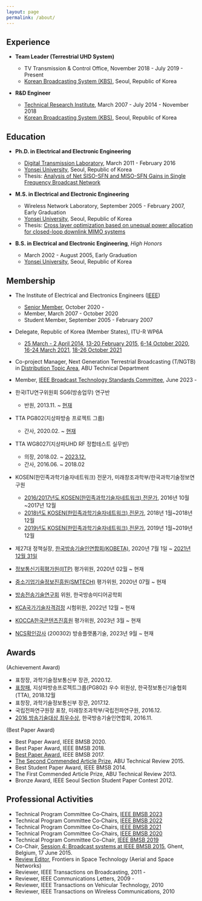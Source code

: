```yaml
---
layout: page
permalink: /about/
---
```


## Experience

- **Team Leader (Terrestrial UHD System)**
	- TV Transmission & Control Office, November 2018 - July 2019 - Present  
	- [Korean Broadcasting System (KBS)](http://www.kbs.co.kr/), Seoul, Republic of Korea  
	
- **R&D Engineer**
	- [Technical Research Institute](http://office.kbs.co.kr/tri/), March 2007 - July 2014 - November 2018  
	- [Korean Broadcasting System (KBS)](http://www.kbs.co.kr/), Seoul, Republic of Korea  

## Education

- **Ph.D. in Electrical and Electronic Engineering**
	- [Digital Transmission Laboratory](http://web.yonsei.ac.kr/dtlab/), March 2011 - February 2016
	- [Yonsei University](http://www.yonsei.ac.kr/), Seoul, Republic of Korea
	- Thesis: [Analysis of Net SISO-SFN and MISO-SFN Gains in Single Frequency Broadcast Network](http://library.yonsei.ac.kr/search/detail/CAT000001779729)

- **M.S. in Electrical and Electronic Engineering**
	- Wireless Network Laboratory, September 2005 - February 2007, Early Graduation
	- [Yonsei University](http://www.yonsei.ac.kr/), Seoul, Republic of Korea  
	- Thesis: [Cross layer optimization based on unequal power allocation for closed-loop downlink MIMO systems](http://library.yonsei.ac.kr/search/detail/CAT000000189586)

- **B.S. in Electrical and Electronic Engineering**, *High Honors*
	- March 2002 - August 2005, Early Graduation
	- [Yonsei University](http://www.yonsei.ac.kr/), Seoul, Republic of Korea  


## Membership

- The Institute of Electrical and Electronics Engineers ([IEEE](https://ieeexplore.ieee.org/author/37292893500))  
	- [Senior Member](https://ieee-collabratec.ieee.org/app/p/SunghoJeon11818), October 2020 -  
	- Member, March 2007 - October 2020
	- Student Member, September 2005 - February 2007 
	
- Delegate, Republic of Korea (Member States), ITU-R WP6A       
	- [25 March - 2 April 2014](http://www.itu.int/md/R12-WP6A-C-0413/en), [13-20 February 2015](http://www.itu.int/md/R12-WP6A-C-0561/en), [6-14 October 2020](https://www.itu.int/md/R19-WP6A-C-0105/en), [16-24 March 2021](https://www.itu.int/md/R19-WP6A-C-0171/en), [18-26 October 2021](https://www.itu.int/md/R19-WP6A-C-0240/en)

- Co-project Manager, Next Generation Terrestrial Broadcasting (T/NGTB) in [Distribution Topic Area](https://www.abu.org.my/2019/05/04/study-topics-projects/), ABU Technical Department 

- Member, [IEEE Broadcast Technology Standards Committee](https://sagroups.ieee.org/btsc/), June 2023 -
 
- 한국ITU연구위원회 SG6(방송업무) 연구반       
	- 반원, 2013.11. ~ [현재](https://www.koreaitu.or.kr/ITU_R/user_menu6/index.do?menu_gubun=mid&menu_no=2&menu_no2=6&menu_no3=&params=)	
	
- TTA PG802(지상파방송 프로젝트 그룹)   
	- 간사, 2020.02. ~ [현재](http://committee.tta.or.kr/standard/general.jsp?commit_code=PG802&firstDepthCode=TC8&secondDepthCode=PG802&thirdDepthCode=)
	
- TTA WG8027(지상파UHD RF 정합테스트 실무반)        
	- 의장, 2018.02. ~ [2023.12.](http://committee.tta.or.kr/standard/general.jsp?commit_code=WG8027&firstDepthCode=TC8&secondDepthCode=PG802&thirdDepthCode=WG8027)
	- 간사, 2016.06. ~ 2018.02
		
- KOSEN(한민족과학기술자네트워크) 전문가, 미래창조과학부/한국과학기술정보연구원 
	- [2016/2017년도 KOSEN(한민족과학기술자네트워크) 전문가](http://kosen21.org/notice/noticeView.do?noticeSeq=NOT_0000000000025932), 2016년 10월~2017년 12월 
	- [2018년도 KOSEN(한민족과학기술자네트워크) 전문가](http://kosen21.org/notice/noticeView.do?noticeSeq=NOT_0000000000074464), 2018년 1월~2018년 12월 
	- [2019년도 KOSEN(한민족과학기술자네트워크) 전문가](http://www.kosen21.org/notice/noticeView.do?noticeSeq=NOT_0000000000103130), 2019년 1월~2019년 12월 

- 제27대 정책실장, [한국방송기술인연합회(KOBETA)](http://www.kobeta.com/organization/), 2020년 7월 1일 ~ [2021년 12월 31일](http://journal.kobeta.com/%ed%95%9c%ea%b5%ad%eb%b0%a9%ec%86%a1%ea%b8%b0%ec%88%a0%ec%9d%b8%ec%97%b0%ed%95%a9%ed%9a%8c-2022%eb%85%84-%ec%a0%95%ea%b8%b0-%eb%8c%80%ec%9d%98%ec%9b%90%eb%8c%80%ed%9a%8c-%ea%b0%9c%ec%b5%9c/)

- [정보통신기획평가원(IITP)](http://ezone.iitp.kr/) 평가위원, 2020년 02월 ~ 현재
- [중소기업기술정보진흥원(SMTECH)](https://smtech.go.kr/front/main/main.do) 평가위원, 2020년 07월 ~ 현재

- [방송전송기술연구회](http://www.kibme.org/research/transmissionTech) 위원, 한국방송미디어공학회

- [KCA국가기술자격검정](https://www.cq.or.kr/qh_cusgm17_001.do) 시험위원, 2022년 12월 ~ 현재
	
- [KOCCA한국콘텐츠진흥원](https://pms.kocca.kr/epms/) 평가위원, 2023년 3월 ~ 현재

- [NCS확인강사](https://www.hrd.go.kr/hrdp/kc/pkcfo/PKCFO0100D.do?pageIndex=1&orderKey=1&orderBy=ASC&hnfMnno=2224107&upperNcsCd=&middleNcsCd=&ncsCd=&srchAplYy=&srchCstmrNm=%EC%A0%84%EC%84%B1%ED%98%B8&pageOrder=1ASC&pageRow=10) (200302) 방송플랫폼기술, 2023년 9월 ~ 현재

## Awards

(Achievement Award)
- 표창장, 과학기술정보통신부 장관, 2020.12.
- [표창패](http://tta.or.kr/news/certify_view.jsp?notice_num=6442), 지상파방송프로젝트그룹(PG802) 우수 위원상, 한국정보통신기술협회(TTA), 2018.12월
- 표창장, 과학기술정보통신부 장관, 2017.12.
- 국립전파연구원장 표창, 미래창조과학부/국립전파연구원, 2016.12.
- [2016 방송기술대상 최우수상](http://www.kobeta.com/notice/?uid=2291&mod=document), 한국방송기술인연합회, 2016.11.

(Best Paper Award)

- Best Paper Award, IEEE BMSB 2020.
- Best Paper Award, IEEE BMSB 2018.
- [Best Paper Award](http://office.kbs.co.kr/tri/archives/3015), IEEE BMSB 2017.
- [The Second Commended Article Prize](http://www.abu.org.my/Latest_News-@-GA_2015_ABU_Engineering_Awards_%E2%80%93_Winners_announced_in_Istanbul_.aspx), ABU Technical Review 2015.
- Best Student Paper Award, IEEE BMSB 2014.
- The First Commended Article Prize, ABU Technical Review 2013.
- Bronze Award, IEEE Seoul Section Student Paper Contest 2012.

## Professional Activities

- Technical Program Committee Co‐Chairs, [IEEE BMSB 2023](https://www.bmsb2023.com/committee.html)
- Technical Program Committee Co‐Chairs, [IEEE BMSB 2022](https://bmsb2022.com/)
- Technical Program Committee Co‐Chairs, [IEEE BMSB 2021](https://bts.ieee.org/images/files/BMSB/CFP-BMSB2021_v2.19.pdf)
- Technical Program Committee Co‐Chairs, [IEEE BMSB 2020](https://bmsb2020.isep.fr/organization.html) 
- Technical Program Committee Co-Chair, [IEEE BMSB 2019](https://www.bmsb2019.org/organizing_committee.do)
- Co-Chair, [Session 4: Broadcast systems at IEEE BMSB 2015](http://www.wica.intec.ugent.be/bmsb2015/wednesday-june-17#session4), Ghent, Belgium, 17 June 2015.
- [Review Editor](https://loop.frontiersin.org/people/977903/overview), Frontiers in Space Technology (Aerial and Space Networks)
- Reviewer, IEEE Transactions on Broadcasting, 2011 -
- Reviewer, IEEE Communications Letters, 2009 -
- Reviewer, IEEE Transactions on Vehicular Technology, 2010
- Reviewer, IEEE Transactions on Wireless Communications, 2010
